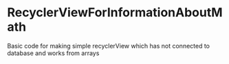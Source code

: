# RecyclerViewForInformationAboutMath
Basic code for making simple recyclerView which has not connected to database and works from arrays
